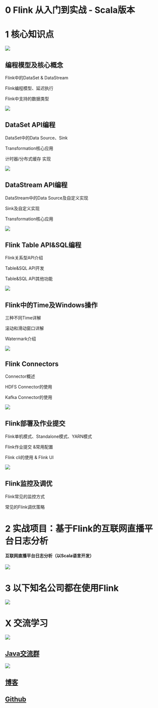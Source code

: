 # 0 Flink 从入门到实战 - Scala版本

# 1 核心知识点
![](https://upload-images.jianshu.io/upload_images/16782311-dc4156dc0a34d557.png?imageMogr2/auto-orient/strip%7CimageView2/2/w/1240)
## 编程模型及核心概念
Flink中的DataSet & DataStream

Flink编程模型、延迟执行

Flink中支持的数据类型

![](https://upload-images.jianshu.io/upload_images/16782311-77ad64efc672f89b.png?imageMogr2/auto-orient/strip%7CimageView2/2/w/1240)
## DataSet API编程

DataSet中的Data Source、Sink

Transformation核心应用

计时器/分布式缓存 实现

  
![](https://upload-images.jianshu.io/upload_images/16782311-6d7c1b11f42bb125.png?imageMogr2/auto-orient/strip%7CimageView2/2/w/1240)
## DataStream API编程

DataStream中的Data Source及自定义实现

Sink及自定义实现

Transformation核心应用
 


![](https://upload-images.jianshu.io/upload_images/16782311-8ec74ae8f1b686da.png?imageMogr2/auto-orient/strip%7CimageView2/2/w/1240)
## Flink Table API&SQL编程

Flink关系型API介绍

Table&SQL API开发

Table&SQL API其他功能
 

![](https://upload-images.jianshu.io/upload_images/16782311-7f673e9fb901a151.png?imageMogr2/auto-orient/strip%7CimageView2/2/w/1240)
## Flink中的Time及Windows操作

三种不同Time详解

滚动和滑动窗口详解

Watermark介绍
 


![](https://upload-images.jianshu.io/upload_images/16782311-1dee3dc2f29a8999.png?imageMogr2/auto-orient/strip%7CimageView2/2/w/1240)
## Flink Connectors


Connector概述

HDFS Connector的使用

Kafka Connector的使用
 

![](https://upload-images.jianshu.io/upload_images/16782311-65c383eff6cb9976.png?imageMogr2/auto-orient/strip%7CimageView2/2/w/1240)
## Flink部署及作业提交

Flink单机模式、Standalone模式、YARN模式

Flink作业提交 &常用配置

Flink cli的使用 & Flink UI
 

![](https://upload-images.jianshu.io/upload_images/16782311-1be0e7fd53094a82.png?imageMogr2/auto-orient/strip%7CimageView2/2/w/1240)
## Flink监控及调优

Flink常见的监控方式

常见的Flink调优策略

# 2 实战项目：基于Flink的互联网直播平台日志分析
#### 互联网直播平台日志分析（以Scala语言开发）
![](https://upload-images.jianshu.io/upload_images/16782311-ff3bd3a8d89089ba.png?imageMogr2/auto-orient/strip%7CimageView2/2/w/1240)

# 3 以下知名公司都在使用Flink
![](https://upload-images.jianshu.io/upload_images/16782311-9447a7c96178832b.png?imageMogr2/auto-orient/strip%7CimageView2/2/w/1240)

# X 交流学习
![](https://upload-images.jianshu.io/upload_images/16782311-8d7acde57fdce062.png?imageMogr2/auto-orient/strip%7CimageView2/2/w/1240)

## [Java交流群](https://jq.qq.com/?_wv=1027&k=5UB4P1T)
![](https://upload-images.jianshu.io/upload_images/16782311-11d3533436ffbbdf.png?imageMogr2/auto-orient/strip%7CimageView2/2/w/1240)

## [博客](http://www.shishusheng.com)

## [Github](https://github.com/Wasabi1234)